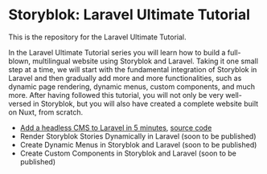 # Storyblok: Laravel Ultimate Tutorial

This is the repository for the Laravel Ultimate Tutorial.

In the Laravel Ultimate Tutorial series you will learn how to build a full-blown, multilingual website using Storyblok and Laravel. Taking it one small step at a time, we will start with the fundamental integration of Storyblok in Laravel and then gradually add more and more functionalities, such as dynamic page rendering, dynamic menus, custom components, and much more. After having followed this tutorial, you will not only be very well-versed in Storyblok, but you will also have created a complete website built on Nuxt, from scratch.

- [Add a headless CMS to Laravel in 5 minutes](https://www.storyblok.com/tp/add-a-headless-cms-to-laravel-in-5-minutes), [source code](https://github.com/storyblok/laravel-ultimate-tutorial)
- Render Storyblok Stories Dynamically in Laravel (soon to be published)
- Create Dynamic Menus in Storyblok and Laravel (soon to be published)
- Create Custom Components in Storyblok and Laravel (soon to be published)
